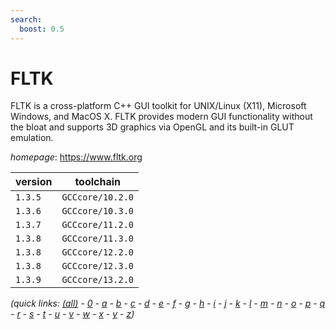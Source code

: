```yaml
---
search:
  boost: 0.5
---
```

# FLTK

FLTK is a cross-platform C++ GUI toolkit for UNIX/Linux (X11), Microsoft Windows,  and MacOS X. FLTK provides modern GUI functionality without the bloat and supports 3D graphics via OpenGL  and its built-in GLUT emulation.

*homepage*: <https://www.fltk.org>

version | toolchain
--------|----------
``1.3.5`` | ``GCCcore/10.2.0``
``1.3.6`` | ``GCCcore/10.3.0``
``1.3.7`` | ``GCCcore/11.2.0``
``1.3.8`` | ``GCCcore/11.3.0``
``1.3.8`` | ``GCCcore/12.2.0``
``1.3.8`` | ``GCCcore/12.3.0``
``1.3.9`` | ``GCCcore/13.2.0``


*(quick links: [(all)](../index.md) - [0](../0/index.md) - [a](../a/index.md) - [b](../b/index.md) - [c](../c/index.md) - [d](../d/index.md) - [e](../e/index.md) - [f](../f/index.md) - [g](../g/index.md) - [h](../h/index.md) - [i](../i/index.md) - [j](../j/index.md) - [k](../k/index.md) - [l](../l/index.md) - [m](../m/index.md) - [n](../n/index.md) - [o](../o/index.md) - [p](../p/index.md) - [q](../q/index.md) - [r](../r/index.md) - [s](../s/index.md) - [t](../t/index.md) - [u](../u/index.md) - [v](../v/index.md) - [w](../w/index.md) - [x](../x/index.md) - [y](../y/index.md) - [z](../z/index.md))*

